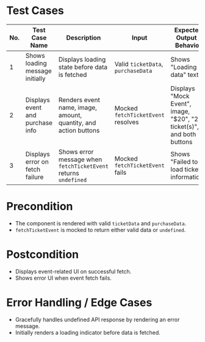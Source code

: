# Test Cases

| No. | Test Case Name | Description | Input | Expected Output / Behavior | Status |
|-----|----------------|-------------|-------|----------------------------|--------|
| 1   | Shows loading message initially | Displays loading state before data is fetched | Valid `ticketData`, `purchaseData` | Shows "Loading data" text | PASS |
| 2   | Displays event and purchase info | Renders event name, image, amount, quantity, and action buttons | Mocked `fetchTicketEvent` resolves | Displays "Mock Event", image, "$20", "2 ticket(s)", and both buttons | PASS |
| 3   | Displays error on fetch failure | Shows error message when `fetchTicketEvent` returns `undefined` | Mocked `fetchTicketEvent` fails | Shows "Failed to load ticket information" | PASS |

# Precondition
- The component is rendered with valid `ticketData` and `purchaseData`.
- `fetchTicketEvent` is mocked to return either valid data or `undefined`.

# Postcondition
- Displays event-related UI on successful fetch.
- Shows error UI when event fetch fails.

# Error Handling / Edge Cases
- Gracefully handles undefined API response by rendering an error message.
- Initially renders a loading indicator before data is fetched.
